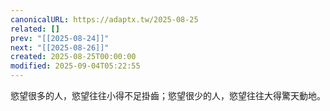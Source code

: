 ```yaml
---
canonicalURL: https://adaptx.tw/2025-08-25
related: []
prev: "[[2025-08-24]]"
next: "[[2025-08-26]]"
created: 2025-08-25T00:00:00
modified: 2025-09-04T05:22:55
---
```


慾望很多的人，慾望往往小得不足掛齒；慾望很少的人，慾望往往大得驚天動地。
